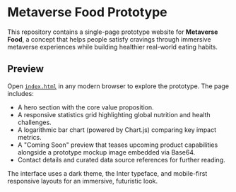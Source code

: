 # Metaverse Food Prototype

This repository contains a single-page prototype website for **Metaverse Food**, a concept that helps people satisfy cravings through immersive metaverse experiences while building healthier real-world eating habits.

## Preview

Open [`index.html`](./index.html) in any modern browser to explore the prototype. The page includes:

- A hero section with the core value proposition.
- A responsive statistics grid highlighting global nutrition and health challenges.
- A logarithmic bar chart (powered by Chart.js) comparing key impact metrics.
- A "Coming Soon" preview that teases upcoming product capabilities alongside a prototype mockup image embedded via Base64.
- Contact details and curated data source references for further reading.

The interface uses a dark theme, the Inter typeface, and mobile-first responsive layouts for an immersive, futuristic look.
